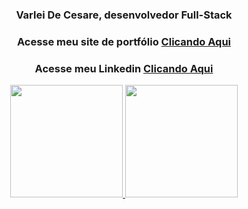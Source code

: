 <div align="center">
        <h3>Varlei De Cesare, desenvolvedor Full-Stack</h3>
        <h3>Acesse meu site de portfólio <a href="https://varlei-decesare.vercel.app/">Clicando Aqui</a></h3>
        <h3>Acesse meu Linkedin <a href="https://www.linkedin.com/in/varlei-de-cesare-7283741ab/">Clicando Aqui</a></h3>
</div>  
<div align="center">
        <a href="https://github.com/VarleiDeCesare">
        <img height="180em" src="https://github-readme-stats.vercel.app/api?username=VarleiDeCesare&show_icons=true&theme=dark&include_all_commits=true&count_private=true"/>
        <img height="180em" src="https://github-readme-stats.vercel.app/api/top-langs/?username=VarleiDeCesare&layout=compact&langs_count=7&theme=dark"/>
      </div>

